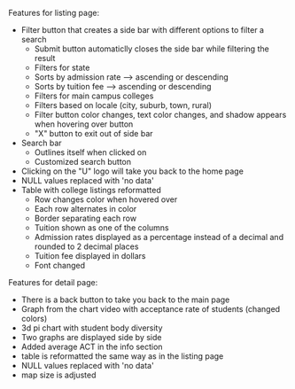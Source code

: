 Features for listing page:
- Filter button that creates a side bar with different options to filter a search
  - Submit button automaticlly closes the side bar while filtering the result
  - Filters for state
  - Sorts by admission rate --> ascending or descending
  - Sorts by tuition fee --> ascending or descending
  - Filters for main campus colleges
  - Filters based on locale (city, suburb, town, rural)
  - Filter button color changes, text color changes, and shadow appears when hovering over button
  - "X" button to exit out of side bar
- Search bar
  - Outlines itself when clicked on
  - Customized search button
- Clicking on the "U" logo will take you back to the home page
- NULL values replaced with 'no data'
- Table with college listings reformatted
  - Row changes color when hovered over
  - Each row alternates in color
  - Border separating each row
  - Tuition shown as one of the columns
  - Admission rates displayed as a percentage instead of a decimal and rounded to 2 decimal places
  - Tuition fee displayed in dollars
  - Font changed

Features for detail page:
- There is a back button to take you back to the main page
- Graph from the chart video with acceptance rate of students (changed colors)
- 3d pi chart with student body diversity
- Two graphs are displayed side by side
- Added average ACT in the info section
- table is reformatted the same way as in the listing page
- NULL values replaced with 'no data'
- map size is adjusted
